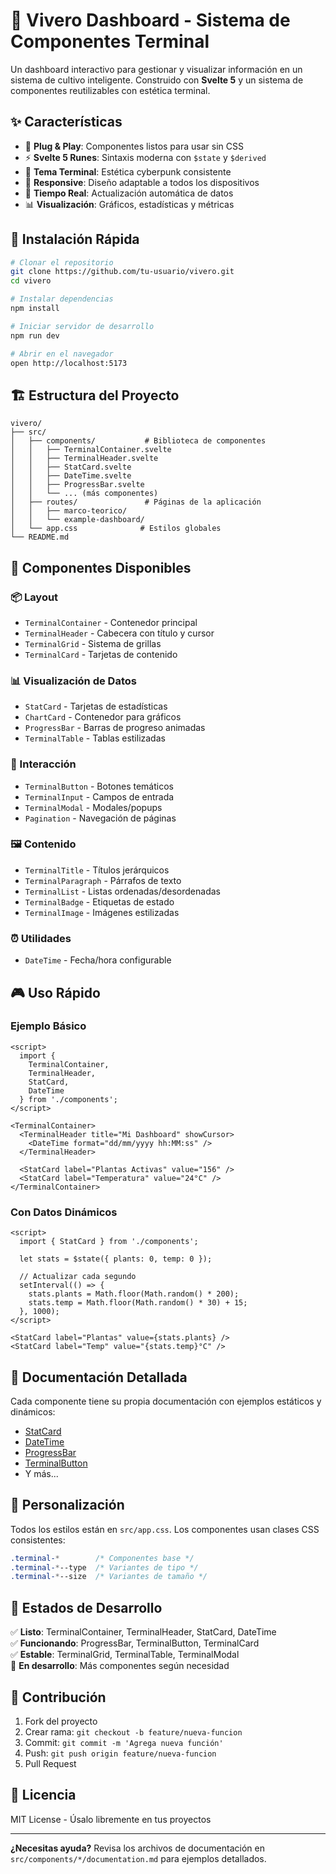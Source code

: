 # 🌱 Vivero Dashboard - Sistema de Componentes Terminal

Un dashboard interactivo para gestionar y visualizar información en un sistema de cultivo inteligente. Construido con **Svelte 5** y un sistema de componentes reutilizables con estética terminal.

## ✨ Características

- 🎯 **Plug & Play**: Componentes listos para usar sin CSS
- ⚡ **Svelte 5 Runes**: Sintaxis moderna con `$state` y `$derived`
- 🎨 **Tema Terminal**: Estética cyberpunk consistente
- 📱 **Responsive**: Diseño adaptable a todos los dispositivos
- 🔄 **Tiempo Real**: Actualización automática de datos
- 📊 **Visualización**: Gráficos, estadísticas y métricas

## 🚀 Instalación Rápida

```bash
# Clonar el repositorio
git clone https://github.com/tu-usuario/vivero.git
cd vivero

# Instalar dependencias
npm install

# Iniciar servidor de desarrollo
npm run dev

# Abrir en el navegador
open http://localhost:5173
```

## 🏗️ Estructura del Proyecto

```
vivero/
├── src/
│   ├── components/           # Biblioteca de componentes
│   │   ├── TerminalContainer.svelte
│   │   ├── TerminalHeader.svelte
│   │   ├── StatCard.svelte
│   │   ├── DateTime.svelte
│   │   ├── ProgressBar.svelte
│   │   └── ... (más componentes)
│   ├── routes/               # Páginas de la aplicación
│   │   ├── marco-teorico/
│   │   └── example-dashboard/
│   └── app.css              # Estilos globales
└── README.md
```

## 🧩 Componentes Disponibles

### 📦 Layout
- `TerminalContainer` - Contenedor principal
- `TerminalHeader` - Cabecera con título y cursor
- `TerminalGrid` - Sistema de grillas
- `TerminalCard` - Tarjetas de contenido

### 📊 Visualización de Datos
- `StatCard` - Tarjetas de estadísticas
- `ChartCard` - Contenedor para gráficos
- `ProgressBar` - Barras de progreso animadas
- `TerminalTable` - Tablas estilizadas

### 🎯 Interacción
- `TerminalButton` - Botones temáticos
- `TerminalInput` - Campos de entrada
- `TerminalModal` - Modales/popups
- `Pagination` - Navegación de páginas

### 🖼️ Contenido
- `TerminalTitle` - Títulos jerárquicos
- `TerminalParagraph` - Párrafos de texto
- `TerminalList` - Listas ordenadas/desordenadas
- `TerminalBadge` - Etiquetas de estado
- `TerminalImage` - Imágenes estilizadas

### ⏰ Utilidades
- `DateTime` - Fecha/hora configurable

## 🎮 Uso Rápido

### Ejemplo Básico
```svelte
<script>
  import {
    TerminalContainer,
    TerminalHeader,
    StatCard,
    DateTime
  } from './components';
</script>

<TerminalContainer>
  <TerminalHeader title="Mi Dashboard" showCursor>
    <DateTime format="dd/mm/yyyy hh:MM:ss" />
  </TerminalHeader>
  
  <StatCard label="Plantas Activas" value="156" />
  <StatCard label="Temperatura" value="24°C" />
</TerminalContainer>
```

### Con Datos Dinámicos
```svelte
<script>
  import { StatCard } from './components';

  let stats = $state({ plants: 0, temp: 0 });

  // Actualizar cada segundo
  setInterval(() => {
    stats.plants = Math.floor(Math.random() * 200);
    stats.temp = Math.floor(Math.random() * 30) + 15;
  }, 1000);
</script>

<StatCard label="Plantas" value={stats.plants} />
<StatCard label="Temp" value="{stats.temp}°C" />
```

## 📖 Documentación Detallada

Cada componente tiene su propia documentación con ejemplos estáticos y dinámicos:

- [StatCard](src/components/StatCard/documentation.md)
- [DateTime](src/components/DateTime/documentation.md)
- [ProgressBar](src/components/ProgressBar/documentation.md)
- [TerminalButton](src/components/TerminalButton/documentation.md)
- Y más...

## 🎨 Personalización

Todos los estilos están en `src/app.css`. Los componentes usan clases CSS consistentes:

```css
.terminal-*        /* Componentes base */
.terminal-*--type  /* Variantes de tipo */
.terminal-*--size  /* Variantes de tamaño */
```

## 🚦 Estados de Desarrollo

✅ **Listo**: TerminalContainer, TerminalHeader, StatCard, DateTime  
✅ **Funcionando**: ProgressBar, TerminalButton, TerminalCard  
✅ **Estable**: TerminalGrid, TerminalTable, TerminalModal  
🔄 **En desarrollo**: Más componentes según necesidad  

## 🤝 Contribución

1. Fork del proyecto
2. Crear rama: `git checkout -b feature/nueva-funcion`
3. Commit: `git commit -m 'Agrega nueva función'`
4. Push: `git push origin feature/nueva-funcion`
5. Pull Request

## 📄 Licencia

MIT License - Úsalo libremente en tus proyectos

---

**¿Necesitas ayuda?** Revisa los archivos de documentación en `src/components/*/documentation.md` para ejemplos detallados.
